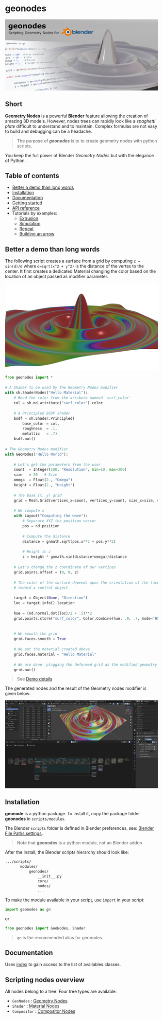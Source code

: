 # geonodes

![Scripting Geometry Nodes for Blender](docs/images/geonodes.png)

## Short

**Geometry Nodes** is a powerful **Blender** feature allowing the creation of amazing 3D models.
However, nodes trees can rapidly look like a _spaghetti plate_ difficult to understand and to maintain.
Complex formulas are not easy to build and debugging can be a headache.<br>
 
> The purpose of **_geonodes_** is to to create geometry nodes with python scripts.<br>
 
You keep the full power of Blender _Geometry Nodes_ but with the elegance of Python.

## Table of contents

- [Better a demo than long words](#better-a-demo-than-long-words)
- [Installation](#installation)
- [Documentation](#documentation)
- [Getting started](docs/getting_started.md)
- [API reference](docs/index.md)
- Tutorials by examples:
  - [Extrusion](docs/ex_extrusion.md)
  - [Simulation](docs/ex_simulation.md)
  - [Repeat](docs/ex_repeat.md)
  - [Building an arrow](docs/arrow.md)
    
## Better a demo than long words

The following script creates a surface from a grid by computing
`z = sin(d)/d` where `d=sqrt(x^2 + y^2)` is the distance of the vertex to the center.
It first creates a dedicated Material changing the color based on the location of
an object passed as modifier parameter.

<img src="docs/images/hello_world.png" width="600" class="center">

```python
from geonodes import *

# A Shader to be used by the Geometry Nodes modifier
with sh.ShaderNodes("Hello Material"):
    # Read the color from the arribute nameed 'surf_color'
    col = sh.nd.attribute("surf_color").color
    
    # A Principled BSDF shader 
    bsdf = sh.Shader.Principled(
        base_color = col,
        roughness  = .1,
        metallic   = .7)
    bsdf.out()
        
# The Geometry Nodes modifier
with GeoNodes("Hello World"):
    
    # Let's get the parameters from the user
    count  = Integer(100, "Resolution", min=10, max=300)
    size   = 20   # Size
    omega  = Float(2., "Omega")
    height = Float(2., "Height")
    
    # The base (x, y) grid
    grid = Mesh.Grid(vertices_x=count, vertices_y=count, size_x=size, size_y=size)
    
    # We compute z
    with Layout("Computing the wave"):
        # Separate XYZ the position vector 
        pos = nd.position
        
        # Compute the distance
        distance = gnmath.sqrt(pos.x**2 + pos.y**2)
        
        # Height in z
        z = height * gnmath.sin(distance*omega)/distance
        
    # Let's change the z coordinate of our vertices
    grid.points.offset = (0, 0, z)
    
    # The color of the surface depends upon the orientation of the faces
    # toward a control object
    
    target = Object(None, "Direction")
    loc = target.info().location
    
    hue = (nd.normal.dot(loc)/2 + .5)**2
    grid.points.store("surf_color", Color.Combine(hue, .9, .7, mode='HSV'))
    
    
    # We smooth the grid
    grid.faces.smooth = True
    
    # We set the material created above
    grid.faces.material = "Hello Material"
    
    # We are done: plugging the deformed grid as the modified geometry
    grid.out()
```

> See [Demo details](docs/demo_1.md)

The generated nodes and the result of the Geometry nodes modifier is given below:

<img src="docs/images/hello_world_blender.png" width="600" class="center">

## Installation

**geonode** is a python package. To install it, copy the package folder **geonodes** in `scripts/modules`.

The Blender `scripts` folder is defined in Blender preferences, see: [Blender File Paths settings](https://docs.blender.org/manual/en/latest/editors/preferences/file_paths.html).

> Note that **geonodes** is a python module, not an Blender addon

After the install, the Blender scripts hierarchy should look like:
```
.../scripts/
       modules/
           geonodes/
               __init__.py
               core/
               nodes/
               ...
```

To make the module available in your script, use `import` in your script:

```python
import geonodes as gn
```

or

``` python
from geonodes import GeoNodes, Shader
```

> `gn` is the recommended alias for geonodes.

## Documentation

Uses [index](docs/index.md) to gain access to the list of availables classes.

## Scripting nodes overview

All nodes belong to a tree. Four tree types are available:
- `GeoNodes` : [Geometry Nodes](docs/GeoNodes/GeoNodesTree.md)
- `Shader` : [Material Nodes](docs/Shader/ShaderTree.md)
- `Compositor` : [Compositor Nodes](docs/Compositor/CompositorTree.md)

